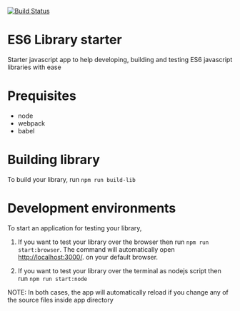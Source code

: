 [![Build Status](https://travis-ci.org/rajey/es6-library-starter.svg?branch=master)](https://travis-ci.org/rajey/es6-library-starter)

# ES6 Library starter

Starter javascript app to help developing, building and testing ES6 javascript libraries with ease

# Prequisites

- node
- webpack
- babel

# Building library

To build your library, run `npm run build-lib`

# Development environments

To start an application for testing your library,

1. If you want to test your library over the browser then run `npm run start:browser`. The command will automatically open [http://localhost:3000/](http://localhost:3000/). on your default browser.

2. If you want to test your library over the terminal as nodejs script then run `npm run start:node`

NOTE: In both cases, the app will automatically reload if you change any of the source files inside app directory
